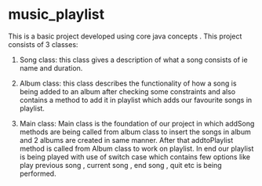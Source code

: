 # music_playlist
This is a basic project developed using core java concepts .
This project consists of 3 classes:
1. Song class: this class gives a description of what a song consists of ie name and duration.
2. Album class: this class describes the functionality of how a song is being added to an album after checking some constraints and also contains a method to add it in playlist which adds our favourite songs in playlist.

3. Main class: Main class is the foundation of our project in which addSong methods are being called from album class to insert the songs in album and 2 albums are created in same manner. After that addtoPlaylist method is called from Album class to work on playlist. In end our playlist is being played with use of switch case which contains few options like play previous song , current song , end song , quit etc is being performed.
